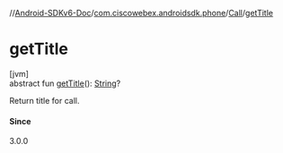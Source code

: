 //[Android-SDKv6-Doc](../../../index.md)/[com.ciscowebex.androidsdk.phone](../index.md)/[Call](index.md)/[getTitle](get-title.md)

# getTitle

[jvm]\
abstract fun [getTitle](get-title.md)(): [String](https://kotlinlang.org/api/latest/jvm/stdlib/kotlin/-string/index.html)?

Return title for call.

#### Since

3.0.0
